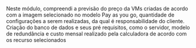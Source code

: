 Neste módulo, compreendi a previsão do preço da VMs criadas de acordo com a imagem selecionado no modelo Pay as you go,
quantidade de configurações a serem realizadas, da qual é responsabilidade do cliente. Criação do banco de dados e seus 
pré requisitos, como o servidor, modelo de redundância e custo mensal realizado pela calculadora de acordo com os recurso 
selecionados
